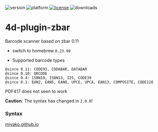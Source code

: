 ![version](https://img.shields.io/badge/version-18%2B-EB8E5F)
![platform](https://img.shields.io/static/v1?label=platform&message=mac-intel%20|%20mac-arm%20|%20win-64&color=blue)
[![license](https://img.shields.io/github/license/miyako/4d-plugin-zbar)](LICENSE)
![downloads](https://img.shields.io/github/downloads/miyako/4d-plugin-zbar/total)

# 4d-plugin-zbar
Barcode scanner based on zbar 0.11

* switch to homebrew `0.23.90`

* Supported barcode types

```
@since 0.11: CODE93, CODABAR, DATABAR
@since 0.10: QRCODE
@since 0.4: ISBN10, ISBN13, I25, CODE39
@since 0.1: EAN2, EAN5, EAN8, UPCE, UPCA, EAN13, COMPOSITE, CODE128
```

PDF417 does not seen to work 

**Caution**: The syntax has changed in ``2.0.0``!

### Syntax

[miyako.github.io](https://miyako.github.io/2020/06/03/4d-plugin-zbar.html)
